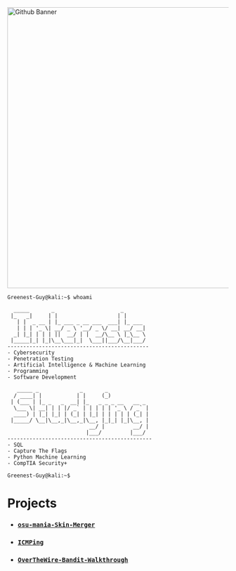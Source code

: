 <img width="1280" height="640" alt="Github Banner" src="https://github.com/user-attachments/assets/a4365626-5553-4f81-a04e-483790019048" />

```
Greenest-Guy@kali:~$ whoami

  _____       _                     _       
 |_   _|     | |                   | |      
   | |  _ __ | |_ ___ _ __ ___  ___| |_ ___ 
   | | | '_ \| __/ _ \ '__/ _ \/ __| __/ __|
  _| |_| | | | ||  __/ | |  __/\__ \ |_\__ \
 |_____|_| |_|\__\___|_|  \___||___/\__|___/                                                                                             
---------------------------------------------
- Cybersecurity
- Penetration Testing
- Artificial Intelligence & Machine Learning
- Programming
- Software Development

   _____ _             _       _             
  / ____| |           | |     (_)            
 | (___ | |_ _   _  __| |_   _ _ _ __   __ _ 
  \___ \| __| | | |/ _` | | | | | '_ \ / _` |
  ____) | |_| |_| | (_| | |_| | | | | | (_| |
 |_____/ \__|\__,_|\__,_|\__, |_|_| |_|\__, |
                          __/ |         __/ |
                         |___/         |___/
----------------------------------------------
- SQL
- Capture The Flags
- Python Machine Learning
- CompTIA Security+

Greenest-Guy@kali:~$                                        
```

# Projects
- ### [`osu-mania-Skin-Merger`](https://github.com/Greenest-Guy/osu-mania-Skin-Merger)
- ### [`ICMPing`](https://github.com/Greenest-Guy/ICMPing)
- ### [`OverTheWire-Bandit-Walkthrough`](https://github.com/Greenest-Guy/OverTheWire-Bandit-Walkthrough)
